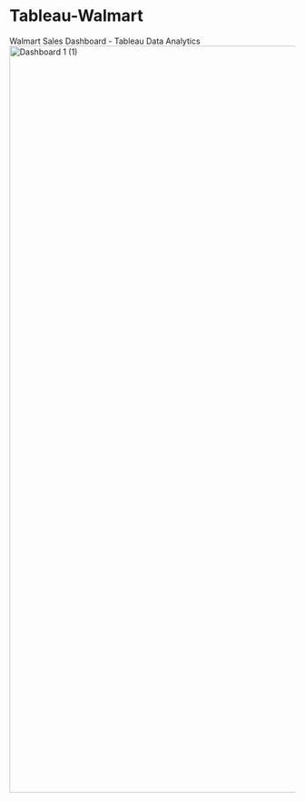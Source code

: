 # Tableau-Walmart
Walmart Sales Dashboard - Tableau Data Analytics 
<img width="2798" height="1314" alt="Dashboard 1 (1)" src="https://github.com/user-attachments/assets/e2d59ca5-53b3-4ba4-a951-edeca1bd16cd" />
